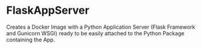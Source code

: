 # FlaskAppServer
Creates a Docker Image with a Python Application Server (Flask Framework and Gunicorn WSGI) ready to be easily attached to the Python Package containing the App.
